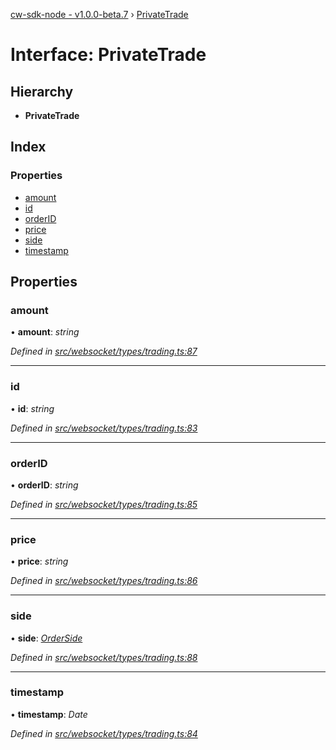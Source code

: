 [cw-sdk-node - v1.0.0-beta.7](../README.md) › [PrivateTrade](privatetrade.md)

# Interface: PrivateTrade

## Hierarchy

* **PrivateTrade**

## Index

### Properties

* [amount](privatetrade.md#amount)
* [id](privatetrade.md#id)
* [orderID](privatetrade.md#orderid)
* [price](privatetrade.md#price)
* [side](privatetrade.md#side)
* [timestamp](privatetrade.md#timestamp)

## Properties

###  amount

• **amount**: *string*

*Defined in [src/websocket/types/trading.ts:87](https://github.com/cryptowatch/cw-sdk-node/blob/57cae01/src/websocket/types/trading.ts#L87)*

___

###  id

• **id**: *string*

*Defined in [src/websocket/types/trading.ts:83](https://github.com/cryptowatch/cw-sdk-node/blob/57cae01/src/websocket/types/trading.ts#L83)*

___

###  orderID

• **orderID**: *string*

*Defined in [src/websocket/types/trading.ts:85](https://github.com/cryptowatch/cw-sdk-node/blob/57cae01/src/websocket/types/trading.ts#L85)*

___

###  price

• **price**: *string*

*Defined in [src/websocket/types/trading.ts:86](https://github.com/cryptowatch/cw-sdk-node/blob/57cae01/src/websocket/types/trading.ts#L86)*

___

###  side

• **side**: *[OrderSide](../README.md#orderside)*

*Defined in [src/websocket/types/trading.ts:88](https://github.com/cryptowatch/cw-sdk-node/blob/57cae01/src/websocket/types/trading.ts#L88)*

___

###  timestamp

• **timestamp**: *Date*

*Defined in [src/websocket/types/trading.ts:84](https://github.com/cryptowatch/cw-sdk-node/blob/57cae01/src/websocket/types/trading.ts#L84)*
